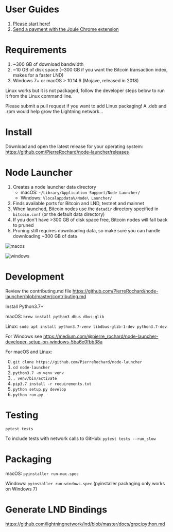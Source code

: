 # User Guides

1. [Please start here!](https://medium.com/@pierre_rochard/windows-macos-lightning-network-284bd5034340)
2. [Send a payment with the Joule Chrome extension](https://medium.com/@pierre_rochard/bitcoin-lightning-joule-chrome-extension-ac149bb05cb9)

# Requirements
1. ~300 GB of download bandwidth
2. ~10 GB of disk space (~300 GB if you want the Bitcoin transaction index, makes for a faster LND)
3. Windows 7+ or macOS > 10.14.6 (Mojave, released in 2018)

Linux works but it is not packaged, follow the developer steps below to run it from the Linux command line. 

Please submit a pull request if you want to add Linux packaging! A .deb and .rpm would help grow the Lightning network...


# Install 

Download and open the latest release for your operating system: 
https://github.com/PierreRochard/node-launcher/releases

# Node Launcher

1. Creates a node launcher data directory 
    * macOS: `~/Library/Application Support/Node Launcher/`
    * Windows: `%localappdata%/Node\ Launcher/`
2. Finds available ports for Bitcoin and LND, testnet and mainnet
3. When launched, Bitcoin nodes use the `datadir` directory specified in `bitcoin.conf` (or the default data directory)
4. If you don't have >300 GB of disk space free, Bitcoin nodes will fall back to pruned
5. Pruning still requires downloading data, so make sure you can handle downloading ~300 GB of data

![macos](https://raw.githubusercontent.com/PierreRochard/node-launcher/master/macos.png)

![windows](https://raw.githubusercontent.com/PierreRochard/node-launcher/master/windows.png)

# Development

Review the contributing.md file https://github.com/PierreRochard/node-launcher/blob/master/contributing.md

Install Python3.7+

macOS: `brew install python3 dbus dbus-glib`

Linux: `sudo apt install python3.7-venv libdbus-glib-1-dev python3.7-dev`

For Windows see https://medium.com/@pierre_rochard/node-launcher-developer-setup-on-windows-5ba6e0fbb38a

For macOS and Linux:

0. `git clone https://github.com/PierreRochard/node-launcher`
1. `cd node-launcher`
2. `python3.7 -m venv venv`
3. `. venv/bin/activate`
4. `pip3.7 install -r requirements.txt`
5. `python setup.py develop`
6. `python run.py`

# Testing

`pytest tests`

To include tests with network calls to GitHub:
`pytest tests --run_slow`


# Packaging

macOS: `pyinstaller run-mac.spec`

Windows: `pyinstaller run-windows.spec` (pyinstaller packaging only works on Windows 7)


# Generate LND Bindings

https://github.com/lightningnetwork/lnd/blob/master/docs/grpc/python.md
